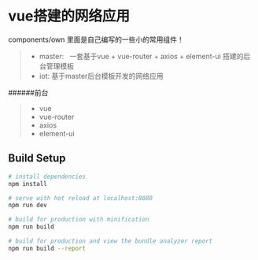 
# vue搭建的网络应用

components/own 里面是自己编写的一些小的常用组件！

> * master:   一套基于vue + vue-router + axios + element-ui 搭建的后台管理模板
> * iot: 基于master后台模板开发的网络应用

######前台

> * vue
> * vue-router
> * axios
> * element-ui

## Build Setup

``` bash
# install dependencies
npm install

# serve with hot reload at localhost:8080
npm run dev

# build for production with minification
npm run build

# build for production and view the bundle analyzer report
npm run build --report

